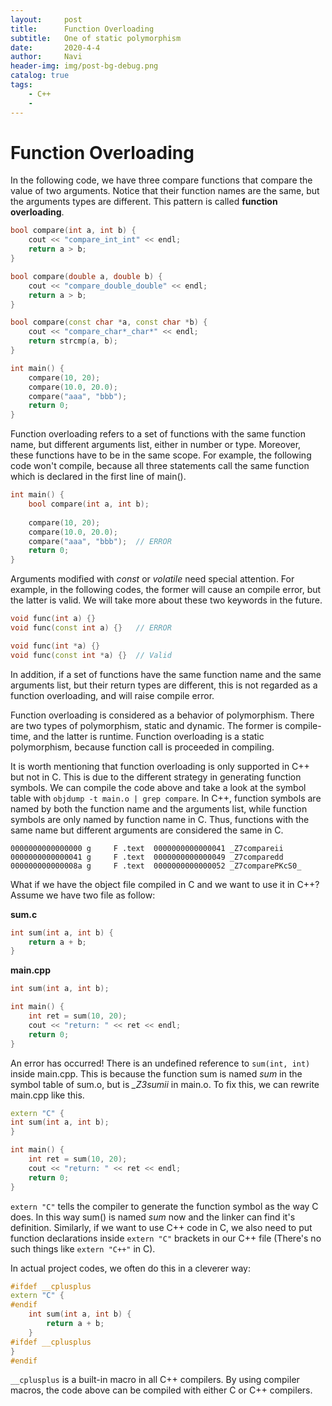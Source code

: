 ```yaml
---
layout:     post
title:      Function Overloading
subtitle:   One of static polymorphism
date:       2020-4-4
author:     Navi
header-img: img/post-bg-debug.png
catalog: true
tags:
    - C++
    - 
---
```


# Function Overloading

In the following code, we have three compare functions that compare the value of two arguments. Notice that their function names are the same, but the arguments types are different. This pattern is called **function overloading**.

```cpp
bool compare(int a, int b) {
    cout << "compare_int_int" << endl;
    return a > b;
}

bool compare(double a, double b) {
    cout << "compare_double_double" << endl;
    return a > b;
}

bool compare(const char *a, const char *b) {
    cout << "compare_char*_char*" << endl;
    return strcmp(a, b);
}

int main() {
    compare(10, 20);
    compare(10.0, 20.0);
    compare("aaa", "bbb");
    return 0;
}
```

Function overloading refers to a set of functions with the same function name, but different arguments list,  either in number or type. Moreover, these functions have to be in the same scope. For example, the following code won't compile, because all three statements call the same function which is declared in the first line of main().

```cpp
int main() {
    bool compare(int a, int b);	
    
    compare(10, 20);
    compare(10.0, 20.0);
    compare("aaa", "bbb");	// ERROR
    return 0;
}
```

Arguments modified with *const* or *volatile* need special attention. For example, in the following codes, the former will cause an compile error, but the latter is valid. We will take more about these two keywords in the future.

```cpp
void func(int a) {}
void func(const int a) {}	// ERROR
```

```cpp
void func(int *a) {}
void func(const int *a) {}	// Valid
```

In addition, if a set of functions have the same function name and the same arguments list, but their return types are different, this is not regarded as a function overloading, and will raise compile error.

Function overloading is considered as a behavior of polymorphism. There are two types of polymorphism, static and dynamic. The former is compile-time, and the latter is runtime. Function overloading is a static polymorphism, because function call is proceeded in compiling.

It is worth mentioning that function overloading is only supported in C++ but not in C. This is due to the different strategy in generating function symbols. We can compile the code above and take a look at the symbol table with ```objdump -t main.o | grep compare```. In C++, function symbols are named by both the function name and the arguments list, while function symbols are only named by function name in C. Thus, functions with the same name but different arguments are considered the same in C.

```shell
0000000000000000 g     F .text  0000000000000041 _Z7compareii
0000000000000041 g     F .text  0000000000000049 _Z7comparedd
000000000000008a g     F .text  0000000000000052 _Z7comparePKcS0_
```

What if we have the object file compiled in C and we want to use it in C++? Assume we have two file as follow:

**sum.c**

```c
int sum(int a, int b) {
    return a + b;
}
```

**main.cpp**

```cpp
int sum(int a, int b);

int main() {
    int ret = sum(10, 20);
    cout << "return: " << ret << endl;
    return 0;
}
```

An error has occurred! There is an undefined reference to `sum(int, int)` inside main.cpp. This is because the function sum is named *sum* in the symbol table of sum.o, but is *_Z3sumii* in main.o. To fix this, we can rewrite main.cpp like this.

```cpp
extern "C" {
int sum(int a, int b);
}

int main() {
    int ret = sum(10, 20);
    cout << "return: " << ret << endl;
    return 0;
}
```

```extern "C"``` tells the compiler to generate the function symbol as the way C does. In this way sum() is named *sum* now and the linker can find it's definition. Similarly, if we want to use C++ code in C, we also need to put function declarations inside ```extern "C"``` brackets in our C++ file (There's no such things like ```extern "C++"``` in C).

In actual project codes, we often do this in a cleverer way:

```cpp
#ifdef __cplusplus
extern "C" {
#endif
    int sum(int a, int b) {
        return a + b;
    }
#ifdef __cplusplus
}
#endif
```

`__cplusplus` is a built-in macro in all C++ compilers. By using compiler macros, the code above can be compiled with either C or C++ compilers.